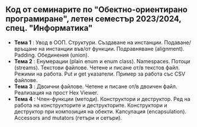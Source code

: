 ## Код от семинарите по "Обектно-ориентирано програмиране", летен семестър 2023/2024, спец. "Информатика" ##

- **Тема 1** : Увод в ООП. Структури. Създаване на инстанции. Подаване/връщане на инстанции във/от функции. Подравняване (alignment). Padding. Обединения (union).  
- **Тема 2** : Енумерации (plain enum и enum class). Namespaces. Потоци (streams). Текстови файлове. Четене и писане от/в текстов файл. Режими на работа. Put и get указатели. Пример за работа със CSV файлове.
- **Тема 3** : Двоични файлове. Четене и писане от/в двоичен файл. Реализация на прост Hex Viewer.  
- **Тема 4** : Член-функции (методи). Конструктори и деструктор. Ред на работа на конструкторите и деструкторите. Конструктори и деструктор при композиция на обекти. Капсулация (encapsulation). Accessors and mutators (гетъри и сетъри).  
